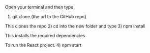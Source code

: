 Open your terminal and then type

 1) git clone {the url to the GitHub repo}


This clones the repo
 2) cd into the new folder and type
 3) npm install

This installs the required dependencies

To run the React project.
 4) npm start
